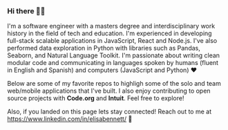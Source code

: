 ### Hi there 👋🏾

I'm a software engineer with a masters degree and interdisciplinary work history in the field of tech and education. I'm experienced in developing full-stack scalable applications in JavaScript, React and Node.js. I've also performed data exploration in Python with libraries such as Pandas, Seaborn, and Natural Language Toolkit. I'm passionate about writing clean modular code and communicating in languages spoken by humans (fluent in English and Spanish) and computers (JavaScript and Python) ❤️

Below are some of my favorite repos to highligh some of the solo and team web/mobile applications that I've built. I also enjoy contributing to open source projects with **Code.org** and **Intuit**. Feel free to explore! 

Also, if you landed on this page lets stay connected! Reach out to me at https://www.linkedin.com/in/elisabennett/ 📨
